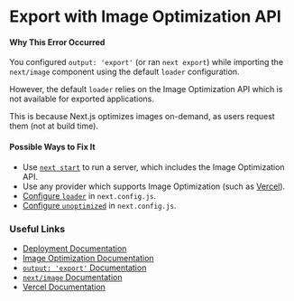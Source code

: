 # Export with Image Optimization API

#### Why This Error Occurred

You configured `output: 'export'` (or ran `next export`) while importing the `next/image` component using the default `loader` configuration.

However, the default `loader` relies on the Image Optimization API which is not available for exported applications.

This is because Next.js optimizes images on-demand, as users request them (not at build time).

#### Possible Ways to Fix It

- Use [`next start`](https://nextjs.org/docs/api-reference/cli#production) to run a server, which includes the Image Optimization API.
- Use any provider which supports Image Optimization (such as [Vercel](https://vercel.com)).
- [Configure `loader`](https://nextjs.org/docs/api-reference/next/image#loader) in `next.config.js`.
- [Configure `unoptimized`](https://nextjs.org/docs/api-reference/next/image#unoptimized) in `next.config.js`.

### Useful Links

- [Deployment Documentation](https://nextjs.org/docs/deployment#managed-nextjs-with-vercel)
- [Image Optimization Documentation](https://nextjs.org/docs/basic-features/image-optimization)
- [`output: 'export'` Documentation](https://nextjs.org/docs/advanced-features/static-html-export)
- [`next/image` Documentation](https://nextjs.org/docs/api-reference/next/image)
- [Vercel Documentation](https://vercel.com/docs/concepts/next.js/image-optimization)
